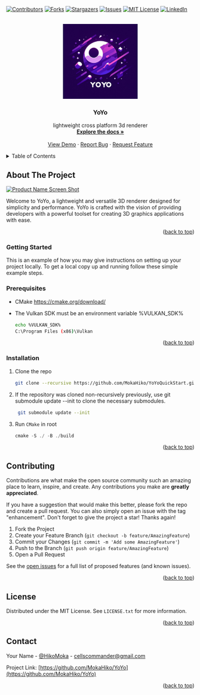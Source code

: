 <!-- Improved compatibility of back to top link: See: https://github.com/othneildrew/Best-README-Template/pull/73 -->
<a name="readme-top"></a>
<!--
*** Thanks for checking out the Best-README-Template. If you have a suggestion
*** that would make this better, please fork the repo and create a pull request
*** or simply open an issue with the tag "enhancement".
*** Don't forget to give the project a star!
*** Thanks again! Now go create something AMAZING! :D
-->



<!-- PROJECT SHIELDS -->
<!--
*** I'm using markdown "reference style" links for readability.
*** Reference links are enclosed in brackets [ ] instead of parentheses ( ).
*** See the bottom of this document for the declaration of the reference variables
*** for contributors-url, forks-url, etc. This is an optional, concise syntax you may use.
*** https://www.markdownguide.org/basic-syntax/#reference-style-links
-->
[![Contributors][contributors-shield]][contributors-url]
[![Forks][forks-shield]][forks-url]
[![Stargazers][stars-shield]][stars-url]
[![Issues][issues-shield]][issues-url]
[![MIT License][license-shield]][license-url]
[![LinkedIn][linkedin-shield]][linkedin-url]

<!-- PROJECT LOGO -->
<br />
<div align="center">
  <a href="https://github.com/MokaHiko/YoYo">
    <img src="branding/logo.jpg" alt="Logo" width="200" height="200">
  </a>

<h3 align="center">YoYo</h3>

  <p align="center">
    lightweight cross platform 3d renderer
    <br />
    <a href="https://github.com/MokaHiko/YoYo"><strong>Explore the docs »</strong></a>
    <br />
    <br />
    <a href="https://github.com/MokaHiko/YoYo">View Demo</a>
    ·
    <a href="https://github.com/MokaHiko/YoYo/issues">Report Bug</a>
    ·
    <a href="https://github.com/MokaHiko/YoYo/issues">Request Feature</a>
  </p>
</div>



<!-- TABLE OF CONTENTS -->
<details>
  <summary>Table of Contents</summary>
  <ol>
    <li>
      <a href="#about-the-project">About The Project</a>
      <!-- <ul>
        <li><a href="#built-with">Built With</a></li>
      </ul> -->
    </li>
    <li>
      <a href="#getting-started">Getting Started</a>
      <ul>
        <li><a href="#prerequisites">Prerequisites</a></li>
        <li><a href="#installation">Installation</a></li>
      </ul>
    </li>
    <li><a href="#contributing">Contributing</a></li>
    <li><a href="#license">License</a></li>
    <li><a href="#contact">Contact</a></li>
  </ol>
</details>

<!-- ABOUT THE PROJECT -->
## About The Project

[![Product Name Screen Shot][product-screenshot]](./)

Welcome to YoYo, a lightweight and versatile 3D renderer designed for simplicity and performance. YoYo is crafted with the vision of providing developers with a powerful toolset for creating 3D graphics applications with ease.

<p align="right">(<a href="#readme-top">back to top</a>)</p>
<!-- GETTING STARTED -->

### Getting Started

This is an example of how you may give instructions on setting up your project locally.
To get a local copy up and running follow these simple example steps.

### Prerequisites

* CMake https://cmake.org/download/

* The Vulkan SDK must be an environment variable %VULKAN_SDK%
  ```sh
  echo %VULKAN_SDK%
  C:\Program Files (x86)\Vulkan 
  ```
<p align="right">(<a href="#readme-top">back to top</a>)</p>

### Installation

1. Clone the repo
   ```sh
   git clone --recursive https://github.com/MokaHiko/YoYoQuickStart.git.
   ```
2. 
   If the repository was cloned non-recursively previously, use git submodule update --init to clone the necessary submodules.
   ```sh
    git submodule update --init 
   ```
3. Run `CMake` in root
   ```js
   cmake -S ./ -B ./build
   ```
<p align="right">(<a href="#readme-top">back to top</a>)</p>

<!-- CONTRIBUTING -->
## Contributing

Contributions are what make the open source community such an amazing place to learn, inspire, and create. Any contributions you make are **greatly appreciated**.

If you have a suggestion that would make this better, please fork the repo and create a pull request. You can also simply open an issue with the tag "enhancement".
Don't forget to give the project a star! Thanks again!

1. Fork the Project
2. Create your Feature Branch (`git checkout -b feature/AmazingFeature`)
3. Commit your Changes (`git commit -m 'Add some AmazingFeature'`)
4. Push to the Branch (`git push origin feature/AmazingFeature`)
5. Open a Pull Request

See the [open issues](https://github.com/MokaHiko/YoYo/issues) for a full list of proposed features (and known issues).

<p align="right">(<a href="#readme-top">back to top</a>)</p>

<!-- LICENSE -->
## License

Distributed under the MIT License. See `LICENSE.txt` for more information.

<p align="right">(<a href="#readme-top">back to top</a>)</p>

<!-- CONTACT -->
## Contact

Your Name - [@HikoMoka](https://twitter.com/HikoMoka) - cellscommander@gmail.com

Project Link: [https://github.com/MokaHiko/YoYo](https://github.com/MokaHiko/YoYo)

<p align="right">(<a href="#readme-top">back to top</a>)</p>


<!-- MARKDOWN LINKS & IMAGES -->
<!-- https://www.markdownguide.org/basic-syntax/#reference-style-links -->
[contributors-shield]: https://img.shields.io/github/contributors/MokaHiko/YoYo.svg?style=for-the-badge
[contributors-url]: https://github.com/MokaHiko/YoYo/graphs/contributors
[forks-shield]: https://img.shields.io/github/forks/MokaHiko/YoYo.svg?style=for-the-badge
[forks-url]: https://github.com/MokaHiko/YoYo/network/members
[stars-shield]: https://img.shields.io/github/stars/MokaHiko/YoYo.svg?style=for-the-badge
[stars-url]: https://github.com/MokaHiko/YoYo/stargazers
[issues-shield]: https://img.shields.io/github/issues/MokaHiko/YoYo.svg?style=for-the-badge
[issues-url]: https://github.com/MokaHiko/YoYo/issues
[license-shield]: https://img.shields.io/github/license/MokaHiko/YoYo.svg?style=for-the-badge
[license-url]: https://github.com/MokaHiko/YoYo/blob/master/LICENSE.txt
[linkedin-shield]: https://img.shields.io/badge/-LinkedIn-black.svg?style=for-the-badge&logo=linkedin&colorB=555
[linkedin-url]: https://www.linkedin.com/in/christiansolon/
[product-screenshot]: branding/sun_test.gif
[Cpp]: https://img.shields.io/badge/Cpp-000000?style=for-the-badge&logo=nextdotjs&logoColor=white
[Next-url]: https://nextjs.org/
[Vulkan.js]: https://img.shields.io/badge/Vulkan-20232A?style=for-the-badge&logo=Vulkan&logoColor=61DAFB
[Vulkan-url]: https://www.vulkan.org/
